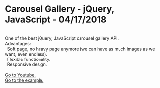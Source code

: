 <h1>Carousel Gallery - jQuery, JavaScript - 04/17/2018</h1>
<br>
One of the best jQuery, JavaScript carousel gallery API.<br>
Advantages:<br>
  &ensp;Soft page, no heavy page anymore (we can have as much images as we want, even endless).<br>
  &ensp;Flexible functionality.<br>
  &ensp;Responsive design.<br>
<br><a href="https://youtu.be/vhQyj7DwfoM" target="_blank">Go to Youtube.</a>
<br><a href="http://api.smartcodingsystem.com/web/carousel_gallery.php" target="_blank">Go to the example.</a>